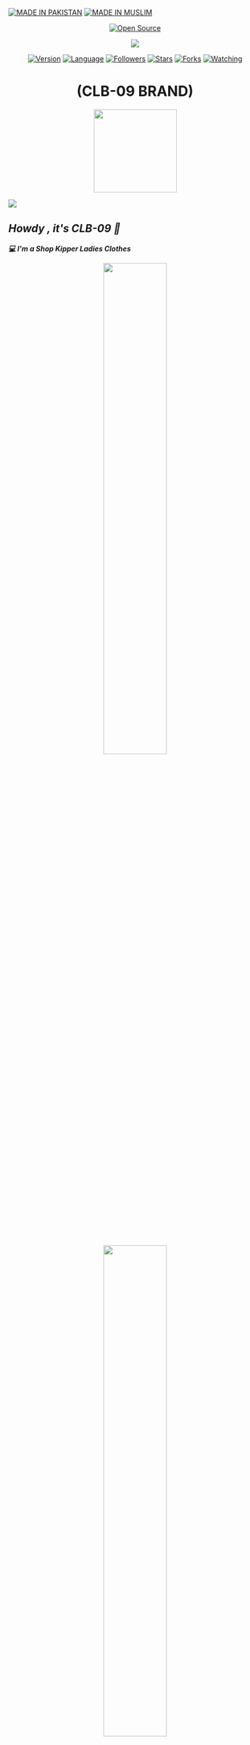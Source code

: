 <p align="left">
<a href="#"><img title="MADE IN PAKISTAN" src="https://img.shields.io/badge/MADE%20IN-PAKISTAN-green?colorA=%23ff0000&colorB=%23017e40&style=for-the-badge"></a>
<a href="#"><img title="MADE IN MUSLIM" src="https://img.shields.io/badge/MADE%20IN-MUSLIM-green?colorA=%23ff0000&colorB=%23017e40&style=for-the-badge"></a>
<p align="center">
<a href="#"><img title="Open Source" src="https://img.shields.io/badge/Open%20Source-%E2%9D%A4-green?style=for-the-badge"></a>
</p>

<p align="center">
 
<img src="https://i.pinimg.com/originals/16/62/ac/1662acee2dae9125798c9d54a6530333.gif">
 
<p align="center">
<a href="#"><img title="Version" src="https://img.shields.io/badge/Version-2.0-green.svg?style=flat-square"></a>
<a href="#"><img title="Language" src="https://badges.frapsoft.com/bash/v1/bash.png?v=103"></a>
<a href="https://github.com/CLB-09/followers"><img title="Followers" src="https://img.shields.io/github/followers/CLB-09?color=blue&style=flat-square"></a>
<a href="https://github.com/CLB-09/track-ip/stargazers/"><img title="Stars" src="https://img.shields.io/github/stars/CLB-09/track-ip?color=red&style=flat-square"></a>
<a href="https://github.com/CLB-09/track-ip/network/members"><img title="Forks" src="https://img.shields.io/github/forks/CLB-09/track-ip?color=red&style=flat-square"></a>
<a href="https://github.com/CLB-09/track-ip/watchers"><img title="Watching" src="https://img.shields.io/github/watchers/CLB-09/track-ip?label=Watchers&color=blue&style=flat-square"></a>
</p>

<h1 align="center">(CLB-09 BRAND)</h1>
<p align="center"><a href="https://github.com/CLB-09">
<img height="165" src="https://github-readme-stats.vercel.app/api?username=CLB-09&show_icons=true&include_all_commits=true&theme=react&cache_seconds=3200&hide_border=true" /></a>
   
<a href="https://github.com/CLB-09"><img src="https://github-readme-stats.vercel.app/api/top-langs/?username=CLB-09&layout=compact&theme=react&hide_border=true" />
</a></p>
 
<h2><b><i>Howdy , it's CLB-09 👋</i></b></h2>
<b><i>💻 I'm a Shop Kipper Ladies Clothes</i></b>

<p align="center">
<img width="50%" src="src/B612_20211026_224517_347.jpg"/>

<img width="50%" src="src/FB_IMG_1564401174856.jpg"/> 

<img width="50%" src="src/FB_IMG_1632865348654.jpg"/>

<img width="50%" src="src/FB_IMG_1632865365791.jpg"/>

<img width="100%" src="src/IMG_20211001_172847.jpg"/>

<img width="50%" src="src/IMG_20211011_172544_656.jpg"/>

<img width="50%" src="src/IMG_20211011_172544_678.jpg"/>

<img width="50%" src="src/PicsArt_09-28-03.19.53.jpg"/>

<img width="50%" src="src/PicsArt_10-17-03.38.10.jpg"/>

<img width="50%" src="src/PicsArt_21-10-26_22-53-00-591.jpg"/>

<img width="50%" src="src/PicsArt_21-11-02_02-25-12-596.jpg"/>

<img width="100%" src="src/Snapchat-1035004743.jpg"/>

<img width="50%" src="src/Snapchat-1353345931.jpg"/>

<img width="50%" src="src/Snapchat-1754969058.jpg"/>

<img width="50%" src="src/Snapchat-1761384633.jpg"/>

<img width="50%" src="src/Snapchat-1911495809.jpg"/>

<img width="50%" src="src/Snapchat-254553157.jpg"/>

<img width="50%" src="src/Snapchat-370131057.jpg"/>

<img width="100%" src="src/Snapchat-766332371.jpg"/>
</p>


<h3><b><i>🤠 About me :</i></b></h3>
<li> 🇵🇰 <i>Resident of Pakistan</i></li>
<li> 😇 <i>Muslim</i></li>
<li> 😐 <i>Studying at Britannica End</i></li>
<li> 😪 <i>Love Sleeping</i></li>
<li> 💞 <i>Born Engage</i></li>
<li> 🐍 <i>Trying to learn Python & HTML</i></li>
<li> 🤐 <i>Aim : Become a Software Engineer</i></li>
 
 
<h3><b><i>🏆 Github Statistics :</i></b></h3>
<a href="https://github.com/CLB-09"><img width=550 src="https://github-profile-trophy.vercel.app/?username=CLB-09&theme=dracula&no-frame=true&title=Followers,Stars,Commit,Repository,Issues"/></a>
 
<h3><b><i>🏆 Profile Statistics :</i></b></h3>
<a href="https://github.com/CLB-09"><img height="25" title="Counter" src="https://komarev.com/ghpvc/?username=CLB-09&color=blueviolet&style=flat-square"></a>
 
## Find Me on :
[![Github](https://img.shields.io/badge/Github-CLB--09-green?style=for-the-badge&logo=github)](https://github.com/CLB-09)
[![Instagram](https://img.shields.io/badge/IG-%40a.b_a_s_i_t___a_l_i_y_a_n__h_j-red?style=for-the-badge&logo=instagram)](https://www.instagram.com/a.b_a_s_i_t___a_l_i_y_a_n__h_j)
[![Messenger](https://img.shields.io/badge/Chat-Messenger-blue?style=for-the-badge&logo=messenger)](https://m.me/pythz)
[![SnakeVideo](https://img.shields.io/badge/Snake-Video-blue?style=for-the-badge&logo=Snakevideo)](https://sck.io/u/SP14hNBB)
